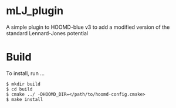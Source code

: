# mLJ_plugin

A simple plugin to HOOMD-blue v3 to add a modified version of the standard
Lennard-Jones potential

# Build

To install, run ...

```
$ mkdir build
$ cd build
$ cmake ../ -DHOOMD_DIR=</path/to/hoomd-config.cmake>
$ make install
```